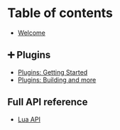 # Table of contents

* [Welcome](README.md)

## ➕ Plugins

* [Plugins: Getting Started](plugins/plugins-getting-started.md)
* [Plugins: Building and more](plugins/plugins-building-and-more.md)

## Full API reference <a href="#api" id="api"></a>

* [Lua API](api/lua-api.md)
